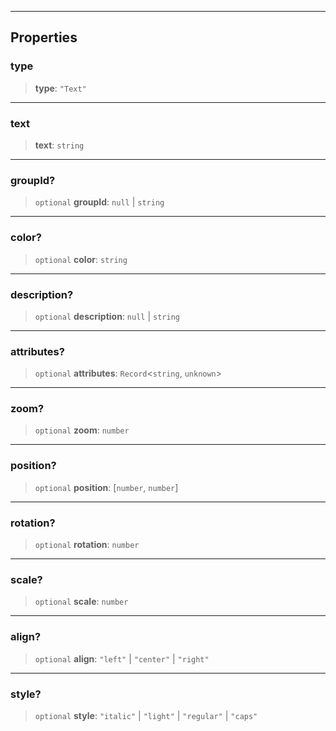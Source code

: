 ***

## Properties

### type

> **type**: `"Text"`

***

### text

> **text**: `string`

***

### groupId?

> `optional` **groupId**: `null` | `string`

***

### color?

> `optional` **color**: `string`

***

### description?

> `optional` **description**: `null` | `string`

***

### attributes?

> `optional` **attributes**: `Record`\<`string`, `unknown`>

***

### zoom?

> `optional` **zoom**: `number`

***

### position?

> `optional` **position**: \[`number`, `number`]

***

### rotation?

> `optional` **rotation**: `number`

***

### scale?

> `optional` **scale**: `number`

***

### align?

> `optional` **align**: `"left"` | `"center"` | `"right"`

***

### style?

> `optional` **style**: `"italic"` | `"light"` | `"regular"` | `"caps"`
